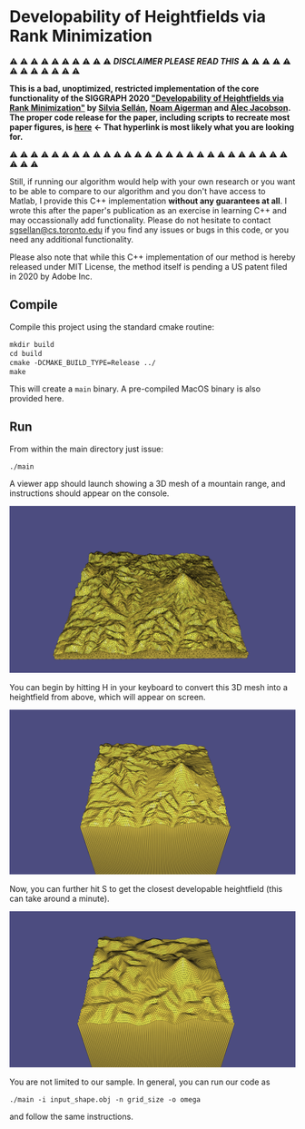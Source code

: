 # Developability of Heightfields via Rank Minimization

:warning: :warning: :warning: :warning: :warning: :warning: :warning: :warning: :warning: :warning:  ***DISCLAIMER PLEASE READ THIS*** :warning: :warning: :warning: :warning: :warning: :warning: :warning: :warning: :warning: :warning: :warning: :warning:

**This is a bad, unoptimized, restricted implementation of the core functionality of the SIGGRAPH 2020 ["Developability of Heightfields via Rank Minimization"](http://dgp.toronto.edu/~sgsellan/pdf/compressed-developables.pdf) by [Silvia Sellán](http://dgp.toronto.edu/~sgsellan/), [Noam Aigerman](https://noamaig.github.io/) and [Alec Jacobson](http://www.cs.toronto.edu/~jacobson/).** **The proper code release for the paper, including scripts to recreate most paper figures, is [here](https://github.com/sgsellan/developability-of-heightfields)** **<- That hyperlink is most likely what you are looking for.**

:warning: :warning: :warning: :warning: :warning: :warning: :warning: :warning: :warning: :warning: :warning: :warning: :warning: :warning: :warning: :warning: :warning: :warning: :warning: :warning: :warning: :warning: :warning: :warning: :warning: :warning: :warning: :warning: :warning: :warning:

Still, if running our algorithm would help with your own research or you want to be able to compare to our algorithm and you don't have access to Matlab, I provide this C++ implementation **without any guarantees at all**. I wrote this after the paper's publication as an exercise in learning C++ and may occassionally add functionality. Please do not hesitate to contact [sgsellan@cs.toronto.edu](mailto:sgsellan@cs.toronto.edu) if you find any issues or bugs in this code, or you need any additional functionality.


Please also note that while this C++ implementation of our method is hereby released under MIT License, the method itself is pending a US patent filed in 2020 by Adobe Inc.

## Compile

Compile this project using the standard cmake routine:

    mkdir build
    cd build
    cmake -DCMAKE_BUILD_TYPE=Release ../ 
    make

This will create a `main` binary. A pre-compiled MacOS binary is also provided here.

## Run

From within the main directory just issue:

    ./main

A viewer app should launch showing a 3D mesh of a mountain range, and instructions should appear on the console.

![](img/range.png)

You can begin by hitting H in your keyboard to convert this 3D mesh into a heightfield from above, which will appear on screen.

![](img/range-h.png)

Now, you can further hit S to get the closest developable heightfield (this can take around a minute). 

![](img/range-d.png)

You are not limited to our sample. In general, you can run our code as

    ./main -i input_shape.obj -n grid_size -o omega

and follow the same instructions.



